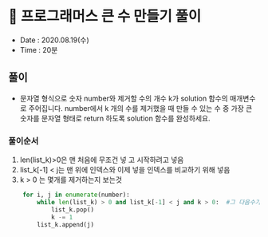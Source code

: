 # 🐶 프로그래머스 큰 수 만들기 풀이
- Date : 2020.08.19(수)
- Time : 20분

## 풀이

- 문자열 형식으로 숫자 number와 제거할 수의 개수 k가 solution 함수의 매개변수로 주어집니다. number에서 k 개의 수를 제거했을 때 만들 수 있는 수 중 가장 큰 숫자를 문자열 형태로 return 하도록 solution 함수를 완성하세요.

### 풀이순서
1. len(list_k)>0은 맨 처음에 무조건 넣 고 시작하려고 넣음
2. list_k[-1] < j는 맨 위에 인덱스와 이제 넣을 인덱스를 비교하기 위해 넣음
3. k > 0 는 몇개를 제거하는지 보는것

```python
    for i, j in enumerate(number):
        while len(list_k) > 0 and list_k[-1] < j and k > 0:  #그 다음수가 나보다 큰지 비교
            list_k.pop()
            k -= 1
        list_k.append(j)
```
